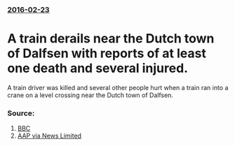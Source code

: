 ### [2016-02-23](/news/2016/02/23/index.md)

# A train derails near the Dutch town of Dalfsen with reports of at least one death and several injured. 

A train driver was killed and several other people hurt when a train ran into a crane on a level crossing near the Dutch town of Dalfsen.


### Source:

1. [BBC](http://www.bbc.com/news/world-europe-35639164)
2. [AAP via News Limited](http://www.news.com.au/world/breaking-news/one-dead-in-dutch-train-collision/news-story/056a88bad961cb99baba9d7b7fe1bd91?from=public_rss)

